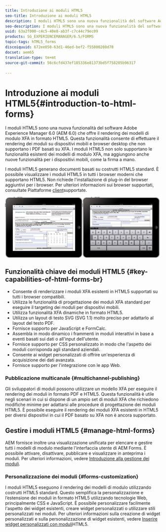 ```yaml
---
title: Introduzione ai moduli HTML5
seo-title: Introduzione ai moduli HTML5
description: I moduli HTML5 sono una nuova funzionalità del software Adobe Experience Manager 6.0 (AEM 6.0) che offre il rendering dei modelli di modulo XFA in formato HTML5.
seo-description: I moduli HTML5 sono una nuova funzionalità del software Adobe Experience Manager 6.0 (AEM 6.0) che offre il rendering dei modelli di modulo XFA in formato HTML5.
uuid: 63a2f000-c4c5-40e8-ab3f-c7c44c79ec09
products: SG_EXPERIENCEMANAGER/6.5/FORMS
topic-tags: hTML5_forms
discoiquuid: 672ee050-63d1-46ed-bef2-f55800208d78
docset: aem65
translation-type: tm+mt
source-git-commit: 56c6cfd437ef185336e81373bd5f758205b96317

---
```



# Introduzione ai moduli HTML5{#introduction-to-html-forms}

I moduli HTML5 sono una nuova funzionalità del software Adobe Experience Manager 6.0 (AEM 6.0) che offre il rendering dei modelli di modulo XFA in formato HTML5. Questa funzionalità consente di effettuare il rendering dei moduli su dispositivi mobili e browser desktop che non supportano i PDF basati su XFA. I moduli HTML5 non solo supportano le funzionalità esistenti dei modelli di modulo XFA, ma aggiungono anche nuove funzionalità per i dispositivi mobili, come la firma a mano.

I moduli HTML5 generano documenti basati su costrutti HTML5 standard. È possibile visualizzare i moduli HTML5 in tutti i browser moderni che supportano HTML5. Non richiede l&#39;installazione di plug-in del browser aggiuntivi per i browser. Per ulteriori informazioni sui browser supportati, consultate Piattaforme [client](https://adobe.com/go/learn_aemforms_supportedplatforms_63)supportate.

![](do-not-localize/mobile_form_on_an_ipad_date_14.png)

## Funzionalità chiave dei moduli HTML5 {#key-capabilities-of-html-forms-br}

* Consente di renderizzare i moduli XFA esistenti in HTML5 supportati su tutti i browser compatibili.
* Utilizza le funzionalità di progettazione dei moduli XFA standard per eseguire il targeting dei moduli per dispositivi mobili.
* Utilizza funzionalità XFA dinamiche in formato HTML5.
* Utilizza un layout di testo SVG (SVG 1.1) molto preciso per adattarlo al layout del testo PDF.
* Fornisce supporto per JavaScript e FormCalc.
* Assembla in modo dinamico i frammenti in moduli interattivi in base a eventi basati sui dati o all&#39;input dell&#39;utente.
* Fornisce supporto per CSS personalizzato in modo che l&#39;aspetto dei moduli corrisponda agli standard aziendali.
* Consente ai widget personalizzati di offrire un&#39;esperienza di acquisizione dei dati avanzata.
* Fornisce supporto per l&#39;integrazione con le app Web.

### Pubblicazione multicanale {#multichannel-publishing}

Gli sviluppatori di moduli possono utilizzare un modello XFA per eseguire il rendering dei moduli in formato PDF e HTML5. Questa funzionalità è utile negli scenari in cui si dispone di un ampio set di moduli XFA che richiedono modifiche minime per adattarsi alle procedure di progettazione dei moduli HTML5. È possibile eseguire il rendering dei moduli XFA esistenti in HTML5 per diversi dispositivi in cui il PDF basato su XFA non è ancora supportato.

## Gestire i moduli HTML5 {#manage-html-forms}

AEM fornisce inoltre una visualizzazione unificata per elencare e gestire tutti i modelli di modulo mediante l&#39;interfaccia utente di AEM Forms. È possibile attivare, disattivare, pubblicare e visualizzare in anteprima i moduli. Per ulteriori informazioni, vedere [Introduzione alla gestione dei moduli](../../forms/using/introduction-managing-forms.md).

### Personalizzazione dei moduli {#forms-customization}

I moduli HTML5 eseguono il rendering dei modelli di modulo utilizzando costrutti HTML5 standard. Questo semplifica la personalizzazione e l’estensione dei moduli in formato HTML5 utilizzando tecnologie Web, principalmente CSS e JavaScript. È possibile personalizzare facilmente l&#39;aspetto dei widget esistenti, creare widget personalizzati o utilizzare stili personalizzati nei moduli. Per ulteriori informazioni sulla creazione di widget personalizzati e sulla personalizzazione di widget esistenti, vedere [Inserire widget personalizzati con moduli](../../forms/using/custom-widgets.md)HTML5.
